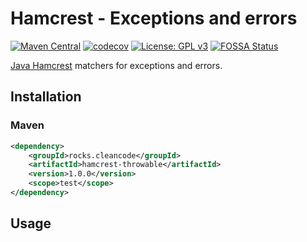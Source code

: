 # Hamcrest - Exceptions and errors

[![Maven Central](https://img.shields.io/maven-central/v/rocks.cleancode/hamcrest-throwable?color=brightgreen)](https://search.maven.org/artifact/rocks.cleancode/hamcrest-throwable)
[![codecov](https://codecov.io/gh/clean-code-rocks/hamcrest-java-throwable/branch/main/graph/badge.svg?token=TODO)](https://codecov.io/gh/clean-code-rocks/hamcrest-java-throwable)
[![License: GPL v3](https://img.shields.io/badge/License-GPLv3-blue.svg)](https://www.gnu.org/licenses/gpl-3.0)
[![FOSSA Status](https://app.fossa.com/api/projects/git%2Bgithub.com%2Fclean-code-rocks%2Fhamcrest-java-throwable.svg?type=shield)](https://app.fossa.com/projects/git%2Bgithub.com%2Fclean-code-rocks%2Fhamcrest-java-throwable?ref=badge_shield)

[Java Hamcrest](http://hamcrest.org/JavaHamcrest/) matchers for exceptions and errors.

## Installation

### Maven

```xml
<dependency>
    <groupId>rocks.cleancode</groupId>
    <artifactId>hamcrest-throwable</artifactId>
    <version>1.0.0</version>
    <scope>test</scope>
</dependency>
```

## Usage
